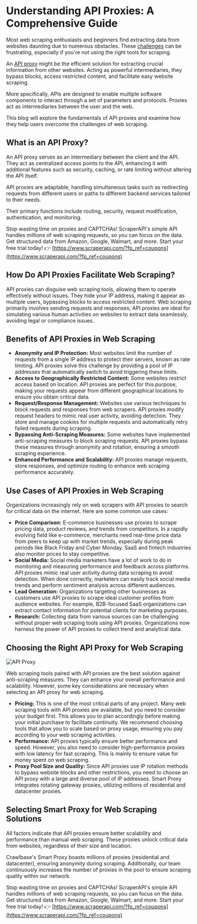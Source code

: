 # Understanding API Proxies: A Comprehensive Guide

Most web scraping enthusiasts and beginners find extracting data from websites daunting due to numerous obstacles. These [challenges](https://zh-cn.crawlbase.com/blog/large-scale-web-scraping/#:~:text=Another%20challenge%20in%20large%20scale,data%20and%20prevent%20unauthorized%20access.) can be frustrating, especially if you're not using the right tools for scraping.

An [API proxy](https://zh-cn.crawlbase.com/smart-proxy) might be the efficient solution for extracting crucial information from other websites. Acting as powerful intermediaries, they bypass blocks, access restricted content, and facilitate easy website scraping.

More specifically, APIs are designed to enable multiple software components to interact through a set of parameters and protocols. Proxies act as intermediaries between the user and the web.

This blog will explore the fundamentals of API proxies and examine how they help users overcome the challenges of web scraping.

## What is an API Proxy?

An API proxy serves as an intermediary between the client and the API. They act as centralized access points to the API, enhancing it with additional features such as security, caching, or rate limiting without altering the API itself.

API proxies are adaptable, handling simultaneous tasks such as redirecting requests from different users or paths to different backend services tailored to their needs.

Their primary functions include routing, security, request modification, authentication, and monitoring.

Stop wasting time on proxies and CAPTCHAs! ScraperAPI's simple API handles millions of web scraping requests, so you can focus on the data. Get structured data from Amazon, Google, Walmart, and more. Start your free trial today! 👉 [https://www.scraperapi.com/?fp_ref=coupons](https://www.scraperapi.com/?fp_ref=coupons)

## How Do API Proxies Facilitate Web Scraping?

API proxies can disguise web scraping tools, allowing them to operate effectively without issues. They hide your IP address, making it appear as multiple users, bypassing blocks to access restricted content. Web scraping primarily involves sending requests and responses; API proxies are ideal for simulating various human activities on websites to extract data seamlessly, avoiding legal or compliance issues.

## Benefits of API Proxies in Web Scraping

- **Anonymity and IP Protection:** Most websites limit the number of requests from a single IP address to protect their servers, known as rate limiting. API proxies solve this challenge by providing a pool of IP addresses that automatically switch to avoid triggering these limits.
- **Access to Geographically Restricted Content:** Some websites restrict access based on location. API proxies are perfect for this purpose, making your requests appear from different geographical locations to ensure you obtain critical data.
- **Request/Response Management:** Websites use various techniques to block requests and responses from web scrapers. API proxies modify request headers to mimic real user activity, avoiding detection. They store and manage cookies for multiple requests and automatically retry failed requests during scraping.
- **Bypassing Anti-Scraping Measures:** Some websites have implemented anti-scraping measures to block scraping requests. API proxies bypass these measures through anonymity and rotation, ensuring a smooth scraping experience.
- **Enhanced Performance and Scalability:** API proxies manage requests, store responses, and optimize routing to enhance web scraping performance accurately.

## Use Cases of API Proxies in Web Scraping

Organizations increasingly rely on web scrapers with API proxies to search for critical data on the internet. Here are some common use cases:

- **Price Comparison:** E-commerce businesses use proxies to scrape pricing data, product reviews, and trends from competitors. In a rapidly evolving field like e-commerce, merchants need real-time price data from peers to keep up with market trends, especially during peak periods like Black Friday and Cyber Monday. SaaS and fintech industries also monitor prices to stay competitive.
- **Social Media:** Social media marketers have a lot of work to do in monitoring and measuring performance and feedback across platforms. API proxies mimic real user activity during data scraping to avoid detection. When done correctly, marketers can easily track social media trends and perform sentiment analysis across different audiences.
- **Lead Generation:** Organizations targeting other businesses as customers use API proxies to scrape ideal customer profiles from audience websites. For example, B2B-focused SaaS organizations can extract contact information for potential clients for marketing purposes.
- **Research:** Collecting data from various sources can be challenging without proper web scraping tools using API proxies. Organizations now harness the power of API proxies to collect trend and analytical data.

## Choosing the Right API Proxy for Web Scraping

![API Proxy](https://crawlbase.com/blog/what-is-an-api-proxy/choosing-api-proxy-for-web-scraping.jpg)

Web scraping tools paired with API proxies are the best solution against anti-scraping measures. They can enhance your overall performance and scalability. However, some key considerations are necessary when selecting an API proxy for web scraping.

- **Pricing:** This is one of the most critical parts of any project. Many web scraping tools with API proxies are available, but you need to consider your budget first. This allows you to plan accordingly before making your initial purchase to facilitate continuity. We recommend choosing tools that allow you to scale based on proxy usage, ensuring you pay according to your web scraping activities.
- **Performance:** API proxies typically ensure better performance and speed. However, you also need to consider high-performance proxies with low latency for fast scraping. This is mainly to ensure value for money spent on web scraping.
- **Proxy Pool Size and Quality:** Since API proxies use IP rotation methods to bypass website blocks and other restrictions, you need to choose an API proxy with a large and diverse pool of IP addresses. Smart Proxy integrates rotating gateway proxies, utilizing millions of residential and datacenter proxies.

## Selecting Smart Proxy for Web Scraping Solutions

All factors indicate that API proxies ensure better scalability and performance than manual web scraping. These proxies unlock critical data from websites, regardless of their size and location.

Crawlbase's Smart Proxy boasts millions of proxies (residential and datacenter), ensuring anonymity during scraping. Additionally, our team continuously increases the number of proxies in the pool to ensure scraping quality within our network.

Stop wasting time on proxies and CAPTCHAs! ScraperAPI's simple API handles millions of web scraping requests, so you can focus on the data. Get structured data from Amazon, Google, Walmart, and more. Start your free trial today! 👉 [https://www.scraperapi.com/?fp_ref=coupons](https://www.scraperapi.com/?fp_ref=coupons)

